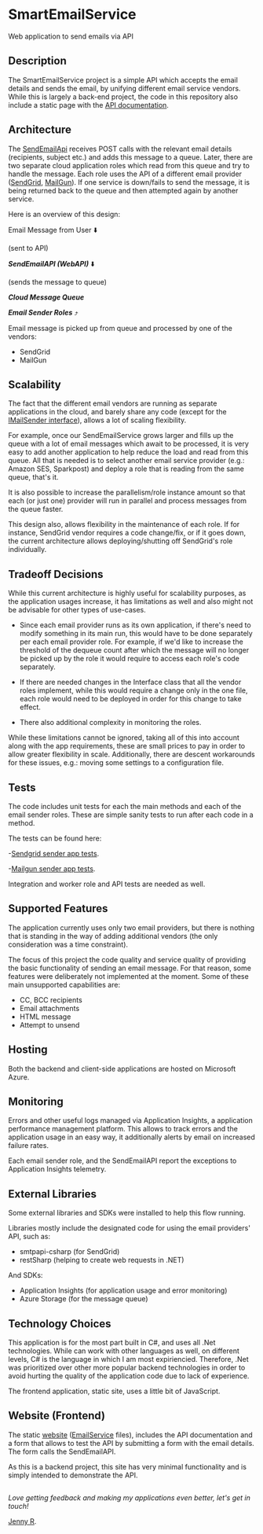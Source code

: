 # SmartEmailService
Web application to send emails via API

## Description
The SmartEmailService project is a simple API which accepts the email details and sends the email, by unifying different email service vendors. While this is largely a back-end project, the code in this repository also include a static page with the [API documentation](http://smartemailservice.azurewebsites.net).

## Architecture
The [SendEmailApi](../SendEmailApi) receives POST calls with the relevant email details (recipients, subject etc.) and adds this message to a queue. Later, there are two separate cloud application roles which read from this queue and try to handle the message. Each role uses the API of a different email provider ([SendGrid](https://sendgrid.com/docs/API_Reference/Web_API/mail.html), [MailGun](http://documentation.mailgun.com/quickstart.html#sending-messages)). If one service is down/fails to send the message, it is being returned back to the queue and then attempted again by another service.

Here is an overview of this design:

Email Message from User :arrow_down:

(sent to API)

**_SendEmailAPI (WebAPI)_** :arrow_down:
      
(sends the message to queue)

**_Cloud Message Queue_**

**_Email Sender Roles_** :arrow_heading_up:

Email message is picked up from queue and processed by one of the vendors:

- SendGrid
- MailGun

## Scalability
The fact that the different email vendors are running as separate applications in the cloud, and barely share any code (except for the [IMailSender interface](../master/MainSender/IMailSender.cs)), allows a lot of scaling flexibility.

For example, once our SendEmailService grows larger and fills up the queue with a lot of email messages which await to be processed, it is very easy to add another application to help reduce the load and read from this queue.
All that is needed is to select another email service provider (e.g.: Amazon SES, Sparkpost) and deploy a role that is reading from the same queue, that's it.

It is also possible to increase the parallelism/role instance amount so that each (or just one) provider will run in parallel and process messages from the queue faster.

This design also, allows flexibility in the maintenance of each role. If for instance, SendGrid vendor requires a code change/fix, or if it goes down, the current architecture allows deploying/shutting off SendGrid's role individually. 

## Tradeoff Decisions
While this current architecture is highly useful for scalability purposes, as the application usages increase, it has limitations as well and also might not be advisable for other types of use-cases.

- Since each email provider runs as its own application, if there's need to modify something in its main run, this would have to be done separately per each email provider role. For example, if we'd like to increase the threshold of the dequeue count after which the message will no longer be picked up by the role it would require to access each role's code separately.

- If there are needed changes in the Interface class that all the vendor roles implement, while this would require a change only in the one file, each role would need to be deployed in order for this change to take effect.

- There also additional complexity in monitoring the roles.

While these limitations cannot be ignored, taking all of this into account along with the app requirements, these are small prices to pay in order to allow greater flexibility in scale. Additionally, there are descent workarounds for these issues, e.g.: moving some settings to a configuration file.

## Tests
The code includes unit tests for each the main methods and each of the email sender roles.
These are simple sanity tests to run after each code in a method.

The tests can be found here:

-[Sendgrid sender app tests](../master/SendgridSenderRole/SendgridSendeUnitTests).

-[Mailgun sender app tests](../master/MailgunSenderRole/MailgunSenderUnitTests).

Integration and worker role and API tests are needed as well.

## Supported Features
The application currently uses only two email providers, but there is nothing that is standing in the way of adding additional vendors (the only consideration was a time constraint).

The focus of this project the code quality and service quality of providing the basic functionality of sending an email message. For that reason, some features were deliberately not implemented at the moment. Some of these main unsupported capabilities are:
- CC, BCC recipients
- Email attachments
- HTML message
- Attempt to unsend

## Hosting
Both the backend and client-side applications are hosted on Microsoft Azure.

## Monitoring
Errors and other useful logs managed via Application Insights, a application performance management platform.
This allows to track errors and the application usage in an easy way, it additionally alerts by email on increased failure rates.

Each email sender role, and the SendEmailAPI report the exceptions to Application Insights telemetry.

## External Libraries
Some external libraries and SDKs were installed to help this flow running.

Libraries mostly include the designated code for using the email providers' API, such as:
- smtpapi-csharp (for SendGrid)
- restSharp (helping to create web requests in .NET)

And SDKs: 
- Application Insights (for application usage and error monitoring)
- Azure Storage (for the message queue)

## Technology Choices
This application is for the most part built in C#, and uses all .Net technologies.
While can work with other languages as well, on different levels, C# is the language in which I am most expiriencied.
Therefore, .Net was prioritized over other more popular backend technologies in order to avoid hurting the quality of the application code due to lack of experience.

The frontend application, static site, uses a little bit of JavaScript.

## Website (Frontend)
The static [website](http://smartemailservice.azurewebsites.net) ([EmailService](../master/EmailService%20-%20website) files), includes the API documentation and a form that allows to test the API by submitting a form with the email details. The form calls the SendEmailAPI.

As this is a backend project, this site has very minimal functionality and is simply intended to demonstrate the API.


##
_Love getting feedback and making my applications even better, let's get in touch!_

[Jenny R](https://www.linkedin.com/in/jennyrukman/).
